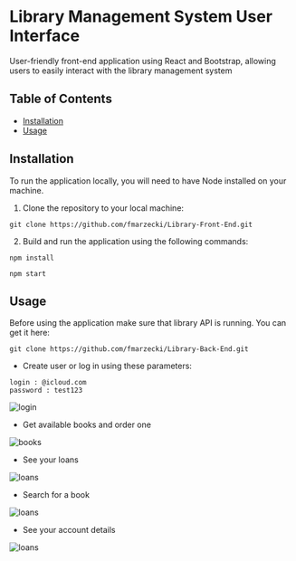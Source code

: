 # Library Management System User Interface

User-friendly front-end application using
React and Bootstrap, allowing users to easily interact
with the library management system

## Table of Contents

- [Installation](#installation)
- [Usage](#usage)

## Installation

To run the application locally, you will need to have Node installed on your machine.

1. Clone the repository to your local machine:

`git clone https://github.com/fmarzecki/Library-Front-End.git`

2. Build and run the application using the following commands:

`npm install`

`npm start`

## Usage

Before using the application make sure that library API is running. You can get it here:

`git clone https://github.com/fmarzecki/Library-Back-End.git`

- Create user or log in using these parameters:

```
login : @icloud.com
password : test123
```

![login](https://i.postimg.cc/xjvF7DK2/Zrzut-ekranu-2023-04-09-222533.png)

- Get available books and order one

![books](https://i.postimg.cc/0j46nH5H/books.png)

- See your loans

![loans](https://i.postimg.cc/7YTbD9Zw/Loan-Screen.png)

- Search for a book

![loans](https://i.postimg.cc/DZvkpv88/book-Added.png)

- See your account details

![loans](https://i.postimg.cc/ZKkvW2gC/my-Account.png)
